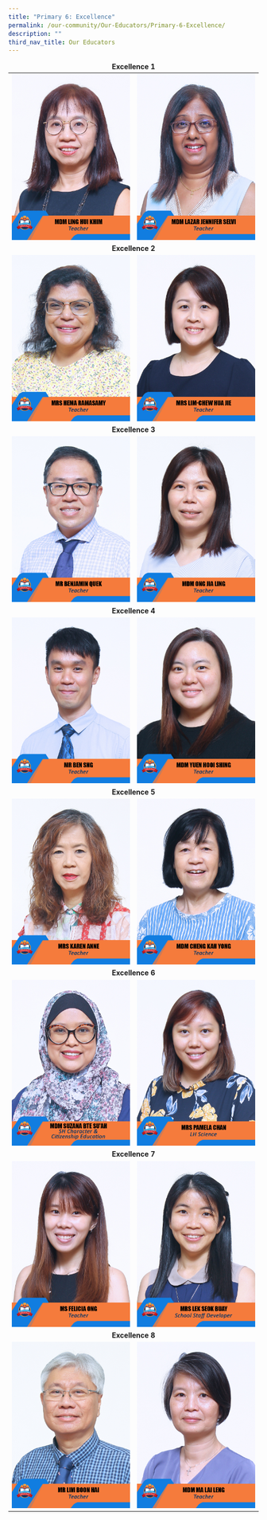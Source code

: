 ```yaml
---
title: "Primary 6: Excellence"
permalink: /our-community/Our-Educators/Primary-6-Excellence/
description: ""
third_nav_title: Our Educators
---
```

<table>
<thead>
		<tr><td colspan="2"><center><b>Excellence 1</b></center></td>
</tr></thead>
<tbody>
  <tr>
    <td><img src="/images/Teaching%20Staff/2023_mdm%20ling%20hui%20khim.jpg"></td>
    <td><img src="/images/Teaching%20Staff/2023_mdm%20lazar%20jennifer%20selvi.jpg"> </td>
  </tr>
  <tr>
    <td colspan="2"><center><b>Excellence 2</b></center></td>
  </tr>
  <tr>
    <td><img src="/images/Teaching%20Staff/2023_mrs%20hema%20ramasamy.jpg"> </td>
    <td><img src="/images/Teaching%20Staff/2023_mrs%20lim-chew%20hua%20jie.jpg"> </td>
  </tr>
  <tr>
    <td colspan="2"><center><b>Excellence 3</b></center></td>
  </tr>
  <tr>
    <td><img src="/images/Teaching%20Staff/2023_mr%20benjamin%20quek.jpg"> </td>
    <td><img src="/images/Teaching%20Staff/2023_mdm%20ong%20jia%20ling.jpg"> </td>
  </tr>
  <tr>
    <td colspan="2"><center><b>Excellence 4</b></center></td>
  </tr>
  <tr>
    <td> <img src="/images/Teaching%20Staff/2023_mr%20ben%20sng.jpg"></td>
    <td><img src="/images/Teaching%20Staff/2023_mdm%20yuen%20hooi%20shing.jpg"> </td>
  </tr>
  <tr>
    <td colspan="2"><center><b>Excellence 5</b></center></td>
  </tr>
  <tr>
    <td><img src="/images/Teaching%20Staff/2023_mrs%20karen%20anne.jpg"> </td>
    <td><img src="/images/Teaching%20Staff/2023_mdm%20cheng%20kah%20yong.jpg"> </td>
  </tr>
  <tr>
    <td colspan="2"><center><b>Excellence 6</b></center></td>
  </tr>
  <tr>
    <td><img src="/images/Teaching%20Staff/2023_mdm%20suzana%20bte%20suah.jpg"> </td>
    <td><img src="/images/Teaching%20Staff/2023_mrs%20pamela%20chan.jpg"> </td>
  </tr>
	<tr>
	<td colspan="2"><center><b>Excellence 7</b></center></td>
  </tr>
  <tr>
    <td><img src="/images/Teaching%20Staff/2023_ms%20felicia%20ong.jpg"> </td>
    <td><img src="/images/Teaching%20Staff/2023_mrs%20lek%20seok%20buay.jpg"> </td>
  </tr>
	<tr>
	<td colspan="2"><center><b>Excellence 8</b></center></td>
  </tr>
  <tr>
    <td><img src="/images/Teaching%20Staff/2023_mr%20lim%20boon%20hai.jpg"> </td>
    <td><img src="/images/Teaching%20Staff/2023_mdm%20ma%20lai%20leng.jpg"> </td>
  </tr>
</tbody>
</table>